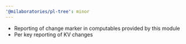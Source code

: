 ```yaml
---
'@milaboratories/pl-tree': minor
---
```


- Reporting of change marker in computables provided by this module
- Per key reporting of KV changes
